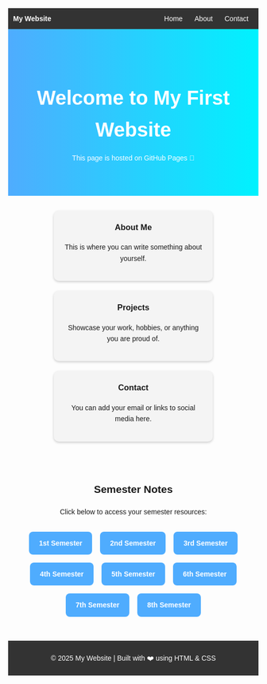 <!DOCTYPE html>
<html lang="en">
<head>
  <meta charset="UTF-8">
  <meta name="viewport" content="width=device-width, initial-scale=1.0">
  <title>My First Website</title>
  <style>
    body {
      margin: 0;
      font-family: Arial, sans-serif;
      line-height: 1.6;
    }
    /* Navbar */
    nav {
      background: #333;
      color: #fff;
      padding: 10px;
      display: flex;
      justify-content: space-between;
      align-items: center;
    }
    nav a {
      color: #fff;
      text-decoration: none;
      margin: 0 10px;
    }
    nav a:hover {
      text-decoration: underline;
    }
    /* Hero section */
    .hero {
      background: linear-gradient(to right, #4facfe, #00f2fe);
      color: white;
      padding: 50px 20px;
      text-align: center;
    }
    .hero h1 {
      font-size: 2.5rem;
      margin-bottom: 10px;
    }
    /* Content cards */
    .container {
      display: flex;
      flex-wrap: wrap;
      justify-content: center;
      padding: 20px;
    }
    .card {
      background: #f4f4f4;
      margin: 10px;
      padding: 20px;
      border-radius: 10px;
      box-shadow: 0 2px 5px rgba(0,0,0,0.2);
      width: 280px;
      text-align: center;
    }
    .card h3 {
      margin-top: 0;
    }
    /* Semester section */
    .semester-section {
      padding: 20px;
      text-align: center;
    }
    .semester-links {
      display: flex;
      flex-wrap: wrap;
      justify-content: center;
      margin-top: 20px;
    }
    .semester-links a {
      display: inline-block;
      background: #4facfe;
      color: white;
      padding: 12px 20px;
      margin: 8px;
      border-radius: 8px;
      text-decoration: none;
      font-weight: bold;
      transition: background 0.3s ease;
    }
    .semester-links a:hover {
      background: #00c6ff;
    }
    /* Footer */
    footer {
      background: #333;
      color: white;
      text-align: center;
      padding: 10px;
      margin-top: 20px;
    }
  </style>
</head>
<body>
  <!-- Navbar -->
  <nav>
    <div><strong>My Website</strong></div>
    <div>
      <a href="#">Home</a>
      <a href="#">About</a>
      <a href="#">Contact</a>
    </div>
  </nav>

  <!-- Hero section -->
  <section class="hero">
    <h1>Welcome to My First Website</h1>
    <p>This page is hosted on GitHub Pages 🚀</p>
  </section>

  <!-- Content cards -->
  <div class="container">
    <div class="card">
      <h3>About Me</h3>
      <p>This is where you can write something about yourself.</p>
    </div>
    <div class="card">
      <h3>Projects</h3>
      <p>Showcase your work, hobbies, or anything you are proud of.</p>
    </div>
    <div class="card">
      <h3>Contact</h3>
      <p>You can add your email or links to social media here.</p>
    </div>
  </div>

  <!-- Semester Section -->
  <section class="semester-section">
    <h2>Semester Notes</h2>
    <p>Click below to access your semester resources:</p>
    <div class="semester-links">
      <a href="LINK1" target="_blank">1st Semester</a>
      <a href="LINK2" target="_blank">2nd Semester</a>
      <a href="LINK3" target="_blank">3rd Semester</a>
      <a href="LINK4" target="_blank">4th Semester</a>
      <a href="LINK5" target="_blank">5th Semester</a>
      <a href="LINK6" target="_blank">6th Semester</a>
      <a href="LINK7" target="_blank">7th Semester</a>
      <a href="LINK8" target="_blank">8th Semester</a>
    </div>
  </section>

  <!-- Footer -->
  <footer>
    <p>&copy; 2025 My Website | Built with ❤️ using HTML & CSS</p>
  </footer>
</body>
</html>
